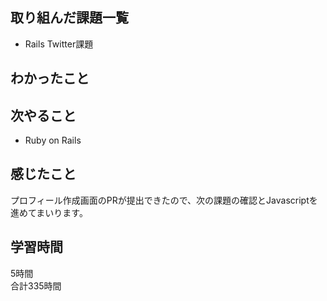 ## 取り組んだ課題一覧
- Rails Twitter課題

## わかったこと


## 次やること
- Ruby on Rails

## 感じたこと
プロフィール作成画面のPRが提出できたので、次の課題の確認とJavascriptを進めてまいります。

## 学習時間
5時間<br />
合計335時間